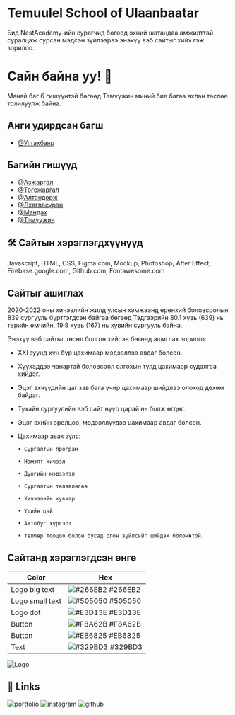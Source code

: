 
# Temuulel School of Ulaanbaatar

Бид NestAcademy-ийн сурагчид бөгөөд эхний шатандаа амжилттай суралцаж сурсан мэдсэн зүйлээрээ энэхүү вэб сайтыг хийх гэж зорилоо.



# Сайн байна уу! 👋
Манай баг 6 гишүүнтэй бөгөөд Тэмүүжин миний бие багаа ахлан төслөө толилуулж байна.


## Анги удирдсан багш

- [@Угтахбаяр](https://github.com/Ugtakh)


## Багийн гишүүд

- [@Азжаргал](https://github.com/AzjargalB)
- [@Төгсжаргал](https://github.com/tugsoz)
- [@Алтандорж](https://github.com/)
- [@Лхагвасүрэн](https://github.com/lhgsuren)
- [@Мандах](https://github.com/Mandakh0114)
- [@Тэмүүжин](https://github.com/temuujin2)


## 🛠 Сайтын хэрэглэгдхүүнүүд
Javascript, HTML, CSS, Figma.com, Mockup, Photoshop, After Effect, Firebase.google.com, Github.com, Fontawesome.com


## Сайтыг ашиглах

2020-2022 оны хичээлийн жилд улсын хэмжээнд ерөнхий боловсролын 839 сургууль
бүртгэгдсэн байгаа бөгөөд Тэдгээрийн 80.1 хувь (639) нь төрийн өмчийн, 19.9 хувь (167)
нь хувийн сургууль байна. 

Энэхүү вэб сайтыг төсөл болгон хийсэн бөгөөд ашиглах зорилго:

- XXI зуунд хүн бүр цахимаар мэдээллээ авдаг болсон.
- Хүүхэддээ чанартай боловсрол олгохын тулд цахимаар судалгаа хийдэг.
- Эцэг эхчүүдийн цаг зав бага учир цахимаар шийдлээ олоход дөхөм байдаг.
- Тухайн сургуулийн вэб сайт нүүр царай нь болж өгдөг.
- Эцэг эхийн оролцоо, мэдээллүүдээ цахимаар авдаг болсон.
- Цахимаар авах зүлс: 

      • Сургалтын програм
      
      • Нэмэлт хичээл
      
      • Дүнгийн мэдээлэл
  
      • Сургалтын төлөвлөгөө 
  
      • Хичээлийн хувиар
      
      • Үдийн цай
  
      • Автобус хүргэлт 
  
      • төлбөр тооцоо болон бусад олон зүйлсийг шийдэх боломжтой.



## Сайтанд хэрэглэгдсэн өнгө

| Color             | Hex                                                                |
| ----------------- | ------------------------------------------------------------------ |
| Logo big text | ![#266EB2](https://via.placeholder.com/10/266EB2?text=+) #266EB2 |
| Logo small text | ![#505050](https://via.placeholder.com/10/505050?text=+) #505050 |
| Logo dot | ![#E3D13E](https://via.placeholder.com/10/E3D13E?text=+) #E3D13E |
| Button | ![#F8A62B](https://via.placeholder.com/10/F8A62B?text=+) #F8A62B |
| Button | ![#EB6825](https://via.placeholder.com/10/EB6825?text=+) #EB6825 |
| Text | ![#329BD3](https://via.placeholder.com/10/329BD3?text=+) #329BD3 |



![Logo](https://firebasestorage.googleapis.com/v0/b/chat-app-f5f1d.appspot.com/o/Logo.png?alt=media&token=c0d3ae23-e163-4fa5-9f84-0df0eeac6019)


## 🔗 Links
[![portfolio](https://img.shields.io/badge/my_portfolio-000?style=for-the-badge&logo=ko-fi&logoColor=white)](http://leap-1.live//)
[![instagram](https://img.shields.io/badge/instagram-0A66C2?style=for-the-badge&logo=instagram&logoColor=white)](https://www.instagram.com/sobri_sb2/)
[![github](https://img.shields.io/badge/github-1DA1F2?style=for-the-badge&logo=github&logoColor=white)](https://github.com/temuujin2/)

